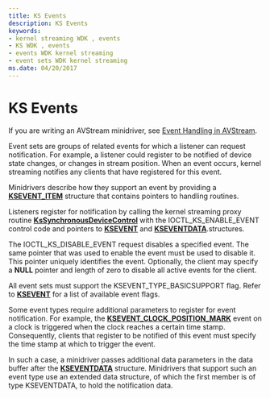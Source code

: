 ```yaml
---
title: KS Events
description: KS Events
keywords:
- kernel streaming WDK , events
- KS WDK , events
- events WDK kernel streaming
- event sets WDK kernel streaming
ms.date: 04/20/2017
---
```


# KS Events





If you are writing an AVStream minidriver, see [Event Handling in AVStream](event-handling-in-avstream.md).

Event sets are groups of related events for which a listener can request notification. For example, a listener could register to be notified of device state changes, or changes in stream position. When an event occurs, kernel streaming notifies any clients that have registered for this event.

Minidrivers describe how they support an event by providing a [**KSEVENT\_ITEM**](/windows-hardware/drivers/ddi/ks/ns-ks-ksevent_item) structure that contains pointers to handling routines.

Listeners register for notification by calling the kernel streaming proxy routine [**KsSynchronousDeviceControl**](/windows-hardware/drivers/ddi/ksproxy/nf-ksproxy-kssynchronousdevicecontrol) with the IOCTL\_KS\_ENABLE\_EVENT control code and pointers to [**KSEVENT**](./ksevent-structure.md) and [**KSEVENTDATA**](/windows-hardware/drivers/ddi/ks/ns-ks-kseventdata).structures.

The IOCTL\_KS\_DISABLE\_EVENT request disables a specified event. The same pointer that was used to enable the event must be used to disable it. This pointer uniquely identifies the event. Optionally, the client may specify a **NULL** pointer and length of zero to disable all active events for the client.

All event sets must support the KSEVENT\_TYPE\_BASICSUPPORT flag. Refer to [**KSEVENT**](./ksevent-structure.md) for a list of available event flags.

Some event types require additional parameters to register for event notification. For example, the [**KSEVENT\_CLOCK\_POSITION\_MARK**](./ksevent-clock-position-mark.md) event on a clock is triggered when the clock reaches a certain time stamp. Consequently, clients that register to be notified of this event must specify the time stamp at which to trigger the event.

In such a case, a minidriver passes additional data parameters in the data buffer after the [**KSEVENTDATA**](/windows-hardware/drivers/ddi/ks/ns-ks-kseventdata) structure. Minidrivers that support such an event type use an extended data structure, of which the first member is of type KSEVENTDATA, to hold the notification data.

